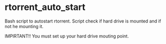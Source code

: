 # rtorrent_auto_start
Bash script to autostart rtorrent. Script check if hard drive is mounted and if not he mounting it.

IMPIRTANT!!
	You must set up your hard drive mouting point. 
